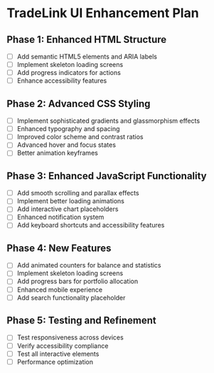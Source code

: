 # TradeLink UI Enhancement Plan

## Phase 1: Enhanced HTML Structure
- [ ] Add semantic HTML5 elements and ARIA labels
- [ ] Implement skeleton loading screens
- [ ] Add progress indicators for actions
- [ ] Enhance accessibility features

## Phase 2: Advanced CSS Styling
- [ ] Implement sophisticated gradients and glassmorphism effects
- [ ] Enhanced typography and spacing
- [ ] Improved color scheme and contrast ratios
- [ ] Advanced hover and focus states
- [ ] Better animation keyframes

## Phase 3: Enhanced JavaScript Functionality
- [ ] Add smooth scrolling and parallax effects
- [ ] Implement better loading animations
- [ ] Add interactive chart placeholders
- [ ] Enhanced notification system
- [ ] Add keyboard shortcuts and accessibility features

## Phase 4: New Features
- [ ] Add animated counters for balance and statistics
- [ ] Implement skeleton loading screens
- [ ] Add progress bars for portfolio allocation
- [ ] Enhanced mobile experience
- [ ] Add search functionality placeholder

## Phase 5: Testing and Refinement
- [ ] Test responsiveness across devices
- [ ] Verify accessibility compliance
- [ ] Test all interactive elements
- [ ] Performance optimization
